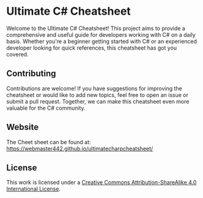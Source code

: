 # Ultimate C# Cheatsheet

Welcome to the Ultimate C# Cheatsheet! This project aims to provide a comprehensive and useful guide for developers working with C# on a daily basis. Whether you're a beginner getting started with C# or an experienced developer looking for quick references, this cheatsheet has got you covered.

## Contributing

Contributions are welcome! If you have suggestions for improving the cheatsheet or would like to add new topics, feel free to open an issue or submit a pull request. Together, we can make this cheatsheet even more valuable for the C# community.

## Website

The Cheet sheet can be found at: https://webmaster442.github.io/ultimatecharpcheatsheet/

## License

This work is licensed under a [Creative Commons Attribution-ShareAlike 4.0 International License](https://creativecommons.org/licenses/by-sa/4.0/).
